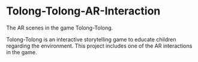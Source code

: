 # Tolong-Tolong-AR-Interaction
The AR scenes in the game Tolong-Tolong.

Tolong-Tolong is an interactive storytelling game to educate children regarding the environment. This project includes one of the AR interactions in the game.
